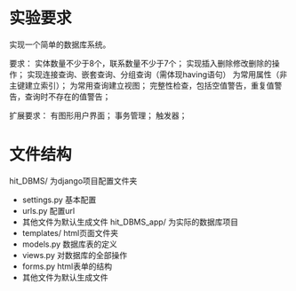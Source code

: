 # 实验要求

实现一个简单的数据库系统。

要求：
实体数量不少于8个，联系数量不少于7个；
实现插入删除修改删除的操作；
实现连接查询、嵌套查询、分组查询（需体现having语句）
为常用属性（非主键建立索引）；
为常用查询建立视图；
完整性检查，包括空值警告，重复值警告，查询时不存在的值警告；

扩展要求：
有图形用户界面；
事务管理；
触发器；

# 文件结构

hit_DBMS/ 为django项目配置文件夹
- settings.py 基本配置
- urls.py 配置url
- 其他文件为默认生成文件
hit_DBMS_app/ 为实际的数据库项目
- templates/ html页面文件夹
- models.py 数据库表的定义
- views.py 对数据库的全部操作
- forms.py html表单的结构
- 其他文件为默认生成文件

